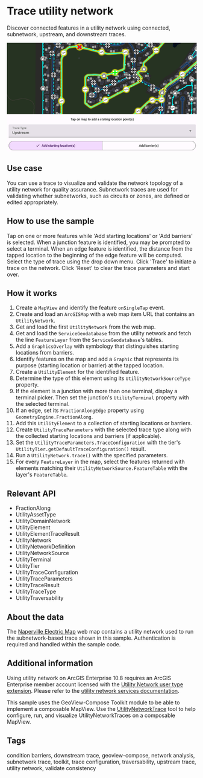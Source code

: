 # Trace utility network

Discover connected features in a utility network using connected, subnetwork, upstream, and downstream traces.

![Image of trace utility network](trace-utility-network.png)

## Use case

You can use a trace to visualize and validate the network topology of a utility network for quality assurance. Subnetwork traces are used for validating whether subnetworks, such as circuits or zones, are defined or edited appropriately.

## How to use the sample

Tap on one or more features while 'Add starting locations' or 'Add barriers' is selected. When a junction feature is identified, you may be prompted to select a terminal. When an edge feature is identified, the distance from the tapped location to the beginning of the edge feature will be computed. Select the type of trace using the drop down menu. Click 'Trace' to initiate a trace on the network. Click 'Reset' to clear the trace parameters and start over.

## How it works

1. Create a `MapView` and identify the feature `onSingleTap` event.
2. Create and load an `ArcGISMap` with a web map item URL that contains an `UtilityNetwork`.
3. Get and load the first `UtilityNetwork` from the web map.
4. Get and load the `ServiceGeodatabase` from the utility network and fetch the line `FeatureLayer` from the `ServiceGeodatabase`'s tables.
5. Add a `GraphicsOverlay` with symbology that distinguishes starting locations from barriers.
6. Identify features on the map and add a `Graphic` that represents its purpose (starting location or barrier) at the tapped location.
7. Create a `UtilityElement` for the identified feature.
8. Determine the type of this element using its `UtilityNetworkSourceType` property.
9. If the element is a junction with more than one terminal, display a terminal picker. Then set the junction's `UtilityTerminal` property with the selected terminal.
10. If an edge, set its `FractionAlongEdge` property using `GeometryEngine.FractionAlong`.
11. Add this `UtilityElement` to a collection of starting locations or barriers.
12. Create `UtilityTraceParameters` with the selected trace type along with the collected starting locations and barriers (if applicable).
13. Set the `UtilityTraceParameters.TraceConfiguration` with the tier's `UtilityTier.getDefaultTraceConfiguration()` result.
14. Run a `UtilityNetwork.trace()` with the specified parameters.
15. For every `FeatureLayer` in the map, select the features returned with elements matching their `UtilityNetworkSource.FeatureTable` with the layer's `FeatureTable`.

## Relevant API

* FractionAlong
* UtilityAssetType
* UtilityDomainNetwork
* UtilityElement
* UtilityElementTraceResult
* UtilityNetwork
* UtilityNetworkDefinition
* UtilityNetworkSource
* UtilityTerminal
* UtilityTier
* UtilityTraceConfiguration
* UtilityTraceParameters
* UtilityTraceResult
* UtilityTraceType
* UtilityTraversability

## About the data

The [Naperville Electric Map](https://sampleserver7.arcgisonline.com/portal/home/item.html?id=be0e4637620a453584118107931f718b) web map contains a utility network used to run the subnetwork-based trace shown in this sample. Authentication is required and handled within the sample code.

## Additional information

Using utility network on ArcGIS Enterprise 10.8 requires an ArcGIS Enterprise member account licensed with the [Utility Network user type extension](https://enterprise.arcgis.com/en/portal/latest/administer/windows/license-user-type-extensions.htm#ESRI_SECTION1_41D78AD9691B42E0A8C227C113C0C0BF). Please refer to the [utility network services documentation](https://enterprise.arcgis.com/en/server/latest/publish-services/windows/utility-network-services.htm).

This sample uses the GeoView-Compose Toolkit module to be able to implement a composable MapView. Use the [UtilityNetworkTrace](https://github.com/Esri/arcgis-maps-sdk-kotlin-toolkit/tree/main/toolkit/utilitynetworks) tool to help configure, run, and visualize UtilityNetworkTraces on a composable MapView.

## Tags

condition barriers, downstream trace, geoview-compose, network analysis, subnetwork trace, toolkit, trace configuration, traversability, upstream trace, utility network, validate consistency
